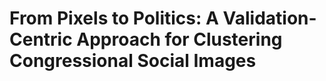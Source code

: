 # From Pixels to Politics: A Validation-Centric Approach for Clustering Congressional Social Images

